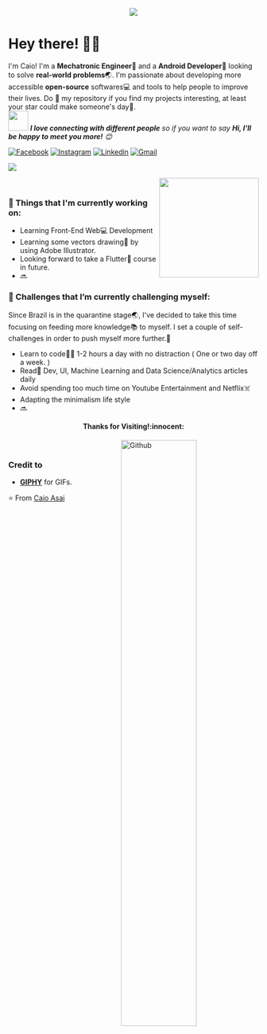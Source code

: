 <!-- GitHub gif -->
<p align="center"><img src="https://i.imgur.com/A6bWGFl.gif"/></p>

<!-- Greeting -->
# Hey there! :wave::smiley:

<!--Introduction -->
I'm Caio! I'm a **Mechatronic Engineer**:robot: and a **Android Developer**:iphone: looking to solve **real-world problems**:earth_asia:. I'm passionate about developing more accessible **open-source** softwares:computer: and tools to help people to improve their lives. Do :star2: my repository if you find my projects interesting, at least your star could make someone's day:pray:.
<br>
<img src="https://media.giphy.com/media/LnQjpWaON8nhr21vNW/giphy.gif" width="40"> <em><b>I love connecting with different people</b> so if you want to say <b>Hi, I'll be happy to meet you more!</b> :blush:</em>

<!-- Your badges -->
[![Facebook](https://img.shields.io/badge/-CaioAsai-blue?style=flat&logo=Facebook&logoColor=white)](https://www.facebook.com/caio.noboru)
[![Instagram](https://img.shields.io/badge/-caio.asai-c13584?style=flat&labelColor=c13584&logo=instagram&logoColor=white)](https://www.instagram.com/caio.asai/)
[![Linkedin](https://img.shields.io/badge/-CaioAsai-blue?style=flat&logo=Linkedin&logoColor=white)](https://www.linkedin.com/in/caio-asai/)
[![Gmail](https://img.shields.io/badge/-caio.asai-c14438?style=flat&logo=Gmail&logoColor=white)](mailto:caio.asai@gmail.com)

<!-- Profile View Count -->
![](https://komarev.com/ghpvc/?username=asainc&style=flat)

<img align='right' src='https://user-images.githubusercontent.com/5713670/87202985-820dcb80-c2b6-11ea-9f56-7ec461c497c3.gif' width='200"'>
<br>

### 💼  Things that I'm currently working on: 
* Learning Front-End Web:computer: Development
* Learning some vectors drawing:art: by using Adobe Illustrator.
* Looking forward to take a Flutter:calling: course in future.
* 🔜

### 🌱 Challenges that I’m currently challenging myself:
Since Brazil is in the quarantine stage:earth_asia:, I've decided to take this time focusing on feeding more knowledge:books: to myself. I set a couple of self-challenges in order to push myself more further.:running: 

* Learn to code:man_technologist: 1-2 hours a day with no distraction ( One or two day off a week. ) 
* Read:newspaper: Dev, UI, Machine Learning and Data Science/Analytics articles daily 
* Avoid spending too much time on Youtube Entertainment and Netflix:skull_and_crossbones:
* Adapting the minimalism life style
* 🔜

<h4 align="center"> Thanks for Visiting!:innocent:</h4>

<!-- Any image aligned to the right. Beware the width -->
<img width="55%" align="right" alt="Github" src="https://raw.githubusercontent.com/onimur/.github/master/.resources/git-header.svg" />
<br>

<!-- Credit -->
### Credit to 
- [**GIPHY**](https://giphy.com/) for GIFs. 

<!--
**JoykishanSharma/JoykishanSharma** is a ✨ _special_ ✨ repository because its `README.md` (this file) appears on your GitHub profile.

Here are some ideas to get you started:

- 🔭 I’m currently working on ...
- 🌱 I’m currently learning ...
- 👯 I’m looking to collaborate on ...
- 🤔 I’m looking for help with ...
- 💬 Ask me about ...
- 📫 How to reach me: ...
- 😄 Pronouns: ...
- ⚡ Fun fact: ...
-->

⭐️ From [Caio Asai](https://github.com/asainc)
